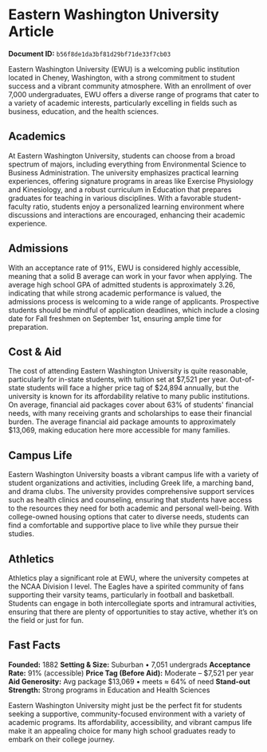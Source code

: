 # Eastern Washington University Article

**Document ID:** `b56f8de1da3bf81d29bf71de33f7cb03`

Eastern Washington University (EWU) is a welcoming public institution located in Cheney, Washington, with a strong commitment to student success and a vibrant community atmosphere. With an enrollment of over 7,000 undergraduates, EWU offers a diverse range of programs that cater to a variety of academic interests, particularly excelling in fields such as business, education, and the health sciences.

## Academics
At Eastern Washington University, students can choose from a broad spectrum of majors, including everything from Environmental Science to Business Administration. The university emphasizes practical learning experiences, offering signature programs in areas like Exercise Physiology and Kinesiology, and a robust curriculum in Education that prepares graduates for teaching in various disciplines. With a favorable student-faculty ratio, students enjoy a personalized learning environment where discussions and interactions are encouraged, enhancing their academic experience.

## Admissions
With an acceptance rate of 91%, EWU is considered highly accessible, meaning that a solid B average can work in your favor when applying. The average high school GPA of admitted students is approximately 3.26, indicating that while strong academic performance is valued, the admissions process is welcoming to a wide range of applicants. Prospective students should be mindful of application deadlines, which include a closing date for Fall freshmen on September 1st, ensuring ample time for preparation.

## Cost & Aid
The cost of attending Eastern Washington University is quite reasonable, particularly for in-state students, with tuition set at $7,521 per year. Out-of-state students will face a higher price tag of $24,894 annually, but the university is known for its affordability relative to many public institutions. On average, financial aid packages cover about 63% of students' financial needs, with many receiving grants and scholarships to ease their financial burden. The average financial aid package amounts to approximately $13,069, making education here more accessible for many families.

## Campus Life
Eastern Washington University boasts a vibrant campus life with a variety of student organizations and activities, including Greek life, a marching band, and drama clubs. The university provides comprehensive support services such as health clinics and counseling, ensuring that students have access to the resources they need for both academic and personal well-being. With college-owned housing options that cater to diverse needs, students can find a comfortable and supportive place to live while they pursue their studies.

## Athletics
Athletics play a significant role at EWU, where the university competes at the NCAA Division I level. The Eagles have a spirited community of fans supporting their varsity teams, particularly in football and basketball. Students can engage in both intercollegiate sports and intramural activities, ensuring that there are plenty of opportunities to stay active, whether it’s on the field or just for fun.

## Fast Facts
**Founded:** 1882
**Setting & Size:** Suburban • 7,051 undergrads
**Acceptance Rate:** 91% (accessible)
**Price Tag (Before Aid):** Moderate – $7,521 per year
**Aid Generosity:** Avg package $13,069 • meets ≈ 64% of need
**Stand-out Strength:** Strong programs in Education and Health Sciences

Eastern Washington University might just be the perfect fit for students seeking a supportive, community-focused environment with a variety of academic programs. Its affordability, accessibility, and vibrant campus life make it an appealing choice for many high school graduates ready to embark on their college journey.
